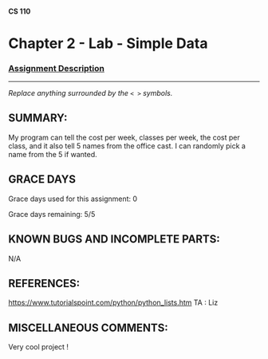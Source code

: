 #### CS 110
# Chapter 2 - Lab - Simple Data

### [Assignment Description](https://docs.google.com/document/d/1FEJtyCAl-Vev8L4LBngNbdDVhudky6W-SqmpRh4ngTI/edit?usp=sharing)

***

_Replace anything surrounded by the `< >` symbols._

## SUMMARY:
 My program can tell the cost per week, classes per week, the cost per class, and it also tell 5 names from the office cast. I can randomly pick a name from the 5 if wanted. 

## GRACE DAYS
Grace days used for this assignment: 0 

Grace days remaining: 5/5

## KNOWN BUGS AND INCOMPLETE PARTS:
N/A

## REFERENCES:
 https://www.tutorialspoint.com/python/python_lists.htm
 TA : Liz 

## MISCELLANEOUS COMMENTS:
 Very cool project !
